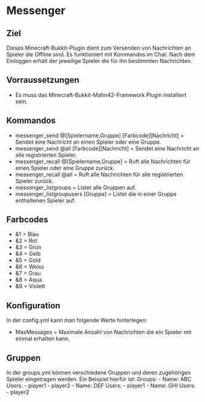 Messenger
=========

Ziel
----

Dieses Minecraft-Bukkit-Plugin dient zum Versenden von Nachrichten an Spieler die Offline sind. 
Es funktioniert mit Kommandos im Chat. Nach dem Einloggen erhält der jeweilige Spieler die für ihn bestimmten
Nachrichten.

Vorraussetzungen
----------------
* Es muss das Minecraft-Bukkit-Mahn42-Framework Plugin installiert sein.

Kommandos
---------

* messenger_send @[Spielername,Gruppe] [Farbcode][Nachricht] = Sendet eine Nachricht an einen Spieler oder eine Gruppe.
* messenger_send @all [Farbcode][Nachricht]                  = Sendet eine Nachricht an alle registrierten Spieler.
* messenger_recall @[Spielername,Gruppe]                     = Ruft alle Nachrichten für einen Spieler oder eine Gruppe zurück.
* messenger_recall @all                                      = Ruft alle Nachrichten für alle registrierten Spieler zurück.
* messenger_listgroups                                       = Listet alle Gruppen auf.
* messenger_listgroupusers [Gruppe]                          = Listet die in einer Gruppe enthaltenen Spieler auf.

Farbcodes
---------
* &1 = Blau
* &2 = Rot
* &3 = Grün
* &4 = Gelb
* &5 = Gold
* &6 = Weiss
* &7 = Grau
* &8 = Aqua
* &9 = Violett

Konfiguration
-------------
In der config.yml kann man folgende Werte hinterlegen:
* MaxMessages = Maximale Anzahl von Nachrichten die ein Spieler mit einmal erhalten kann.

Gruppen
-------
In der groups.yml können verschiedene Gruppen und deren zugehörigen Spieler eingetragen werden.
Ein Beispiel hierfür ist:
    Groups:
     - Name: ABC
       Users:
         - player1
         - player2
     - Name: DEF
       Users:
         - player1
     - Name: GHI
       Users:
         - player2